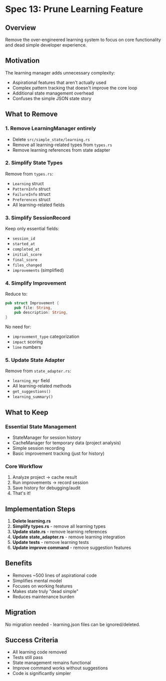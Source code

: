 # Spec 13: Prune Learning Feature

## Overview
Remove the over-engineered learning system to focus on core functionality and dead simple developer experience.

## Motivation
The learning manager adds unnecessary complexity:
- Aspirational features that aren't actually used
- Complex pattern tracking that doesn't improve the core loop
- Additional state management overhead
- Confuses the simple JSON state story

## What to Remove

### 1. Remove LearningManager entirely
- Delete `src/simple_state/learning.rs`
- Remove all learning-related types from `types.rs`
- Remove learning references from state adapter

### 2. Simplify State Types
Remove from `types.rs`:
- `Learning` struct
- `PatternInfo` struct  
- `FailureInfo` struct
- `Preferences` struct
- All learning-related fields

### 3. Simplify SessionRecord
Keep only essential fields:
- `session_id`
- `started_at`
- `completed_at`
- `initial_score`
- `final_score`
- `files_changed`
- `improvements` (simplified)

### 4. Simplify Improvement
Reduce to:
```rust
pub struct Improvement {
    pub file: String,
    pub description: String,
}
```

No need for:
- `improvement_type` categorization
- `impact` scoring
- `line` numbers

### 5. Update State Adapter
Remove from `state_adapter.rs`:
- `learning_mgr` field
- All learning-related methods
- `get_suggestions()`
- `learning_summary()`

## What to Keep

### Essential State Management
- StateManager for session history
- CacheManager for temporary data (project analysis)
- Simple session recording
- Basic improvement tracking (just for history)

### Core Workflow
1. Analyze project → cache result
2. Run improvements → record session
3. Save history for debugging/audit
4. That's it!

## Implementation Steps

1. **Delete learning.rs**
2. **Simplify types.rs** - remove all learning types
3. **Update state.rs** - remove learning references
4. **Update state_adapter.rs** - remove learning integration
5. **Update tests** - remove learning tests
6. **Update improve command** - remove suggestion features

## Benefits
- Removes ~500 lines of aspirational code
- Simplifies mental model
- Focuses on working features
- Makes state truly "dead simple"
- Reduces maintenance burden

## Migration
No migration needed - learning.json files can be ignored/deleted.

## Success Criteria
- All learning code removed
- Tests still pass
- State management remains functional
- Improve command works without suggestions
- Code is significantly simpler
